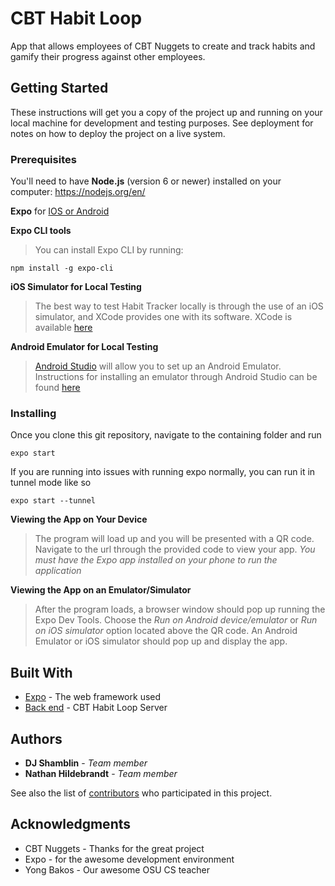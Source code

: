 # CBT Habit Loop

App that allows employees of CBT Nuggets to create and track habits and gamify their progress against other employees.

## Getting Started

These instructions will get you a copy of the project up and running on your local machine for development and testing purposes. See deployment for notes on how to deploy the project on a live system.

### Prerequisites

You'll need to have **Node.js** (version 6 or newer) installed on your computer:
https://nodejs.org/en/

**Expo** for [IOS or Android](https://expo.io/)

**Expo CLI tools**
>You can install Expo CLI by running:

```
npm install -g expo-cli
```

**iOS Simulator for Local Testing**

>The best way to test Habit Tracker locally is through the use of an iOS simulator, and XCode provides one with its software. XCode is available [here](https://apps.apple.com/us/app/xcode/id497799835?mt=12)

**Android Emulator for Local Testing**

>[Android Studio](https://developer.android.com/studio) will allow you to set up an Android Emulator. Instructions for installing an emulator through Android Studio can be found [here](https://developer.android.com/studio/run/managing-avds#createavd)

### Installing

Once you clone this git repository, navigate to the containing folder and run

```
expo start
```
If you are running into issues with running expo normally, you can run it in tunnel mode like so
```
expo start --tunnel
```

**Viewing the App on Your Device**

>The program will load up and you will be presented with a QR code.
Navigate to the url through the provided code to view your app.
*You must have the Expo app installed on your phone to run the application*

**Viewing the App on an Emulator/Simulator**

>After the program loads, a browser window should pop up running the Expo Dev Tools.
Choose the *Run on Android device/emulator* or *Run on iOS simulator* option located above the QR code.
An Android Emulator or iOS simulator should pop up and display the app.

## Built With

* [Expo](https://expo.io/) - The web framework used
* [Back end](https://github.com/osu-cascades/habit-loop-server) - CBT Habit Loop Server

## Authors

* **DJ Shamblin** - *Team member* 
* **Nathan Hildebrandt** - *Team member*

See also the list of [contributors](https://github.com/osu-cascades/habit-loop/graphs/contributors) who participated in this project.

## Acknowledgments

* CBT Nuggets - Thanks for the great project
* Expo - for the awesome development environment
* Yong Bakos - Our awesome OSU CS teacher
